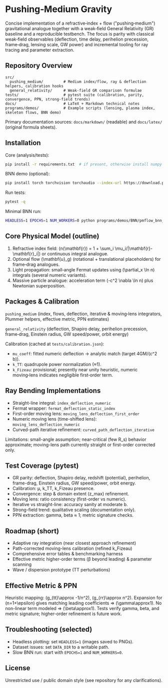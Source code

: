 # Pushing‑Medium Gravity

Concise implementation of a refractive‑index + flow ("pushing‑medium") gravitational analogue together with a weak‑field General Relativity (GR) baseline and a reproducible testbench. The focus is parity with classical weak‑field observables (deflection, time delay, perihelion precession, frame‑drag, lensing scale, GW power) and incremental tooling for ray tracing and parameter extraction.

## Repository Overview

```
src/
  pushing_medium/         # Medium index/flow, ray & deflection helpers, calibration hooks
  general_relativity/     # Weak-field GR comparison formulae
tests/                    # pytest suite (calibration, parity, convergence, PPN, strong-field trends)
docs/                     # LaTeX + Markdown technical notes
programs/demos/           # Example scripts (lensing, plasma index, skeleton flows, BNN demo)
```

Primary documentation sources: `docs/markdown/` (readable) and `docs/latex/` (original formula sheets).

## Installation

Core (analysis/tests):
```bash
pip install -r requirements.txt  # if present, otherwise install numpy scipy matplotlib pytest
```

BNN demo (optional):
```bash
pip install torch torchvision torchaudio --index-url https://download.pytorch.org/whl/cpu
```

Run tests:
```bash
pytest -q
```

Minimal BNN run:
```bash
HEADLESS=1 EPOCHS=1 NUM_WORKERS=0 python programs/demos/BNN/pmflow_bnn_always_plastic.py
```

## Core Physical Model (outline)

1. Refractive index field: \(n(\mathbf{r}) = 1 + \sum_i \mu_i/|\mathbf{r}-\mathbf{r}_i|\) or continuous integral analogue.
2. Optional flow \(\mathbf{u}_g\) (rotational + translational placeholders) for frame‑drag analogues.
3. Light propagation: small‑angle Fermat updates using \(\partial_x \ln n\) integrals (several numeric variants).
4. Massive particle analogue: acceleration term \(-c^2 \nabla \ln n\) plus Newtonian superposition.

## Packages & Calibration

`pushing_medium` (index, flows, deflection, iterative & moving‑lens integrators, Plummer helpers, effective metric, PPN estimates)

`general_relativity` (deflection, Shapiro delay, perihelion precession, frame‑drag, Einstein radius, GW speed/power, orbit energy)

Calibration (cached at `tests/calibration.json`):
- `mu_coeff`: fitted numeric deflection → analytic match (target 4GM/(c^2 b)).
- `k_TT`: quadrupole power normalization (≈1).
- `k_Fizeau`: provisional; presently near unity heuristic, numeric moving‑lens indicates negligible first‑order term.

## Ray Bending Implementations

- Straight-line integral: `index_deflection_numeric`
- Fermat wrapper: `fermat_deflection_static_index`
- First-order moving lens: `moving_lens_deflection_first_order`
- Numeric moving lens (time-shifted lens): `moving_lens_deflection_numeric`
- Curved-path iterative refinement: `curved_path_deflection_iterative`

Limitations: small-angle assumption; near-critical (few R_s) behavior approximate; moving-lens path currently straight or first-order corrected only.

## Test Coverage (pytest)

- GR parity: deflection, Shapiro delay, redshift (potential), perihelion, frame-drag, Einstein radius, GW speed/power, orbit energy.
- Calibration: μ, k_TT, k_Fizeau presence.
- Convergence: step & domain extent (z_max) refinement.
- Moving lens: ratio consistency (first-order vs numeric).
- Iterative vs straight-line: accuracy sanity at moderate b.
- Strong-field trend: qualitative scaling (documentation only).
- PPN extraction: gamma, beta ≈ 1; metric signature checks.

## Roadmap (short)

- Adaptive ray integration (near closest approach refinement)
- Path-corrected moving-lens calibration (refined k_Fizeau)
- Comprehensive error tables & benchmarking harness
- Effective metric higher-order terms (β beyond leading) & parameter scanning
- Wave / dispersion prototype (TT perturbations)

## Effective Metric & PPN

Heuristic mapping: \(g_{tt}\approx -1/n^2\), \(g_{rr}\approx n^2\). Expansion for \(n=1+\epsilon\) gives matching leading coefficients ⇒ \(\gamma\approx1\). No non-linear term modeled ⇒ \(\beta\approx1\). Tests verify gamma, beta, and metric signature; higher-order refinement is future work.

## Troubleshooting (selected)

- Headless plotting: set `HEADLESS=1` (images saved to PNGs).
- Dataset issues: set `DATA_DIR` to a writable path.
- Slow BNN run: start with `EPOCHS=1` and `NUM_WORKERS=0`.

## License

Unrestricted use / public domain style (see repository for any clarifications).


